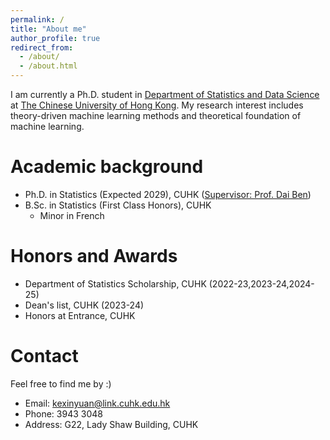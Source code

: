```yaml
---
permalink: /
title: "About me"
author_profile: true
redirect_from: 
  - /about/
  - /about.html
---
```

I am currently a Ph.D. student in [Department of Statistics and Data Science](https://www.sta.cuhk.edu.hk/) at [The Chinese University of Hong Kong](https://www.cuhk.edu.hk/english/index.html). My research interest includes theory-driven machine learning methods and theoretical foundation of machine learning.


Academic background
======
- Ph.D. in Statistics (Expected 2029), CUHK ([Supervisor: Prof. Dai Ben](https://www.bendai.org/))
- B.Sc. in Statistics (First Class Honors), CUHK
  - Minor in French


Honors and Awards
======
- Department of Statistics Scholarship, CUHK (2022-23,2023-24,2024-25)
- Dean's list, CUHK (2023-24)
- Honors at Entrance, CUHK



Contact
======
Feel free to find me by :)
- Email: kexinyuan@link.cuhk.edu.hk
- Phone: 3943 3048
- Address: G22, Lady Shaw Building, CUHK
